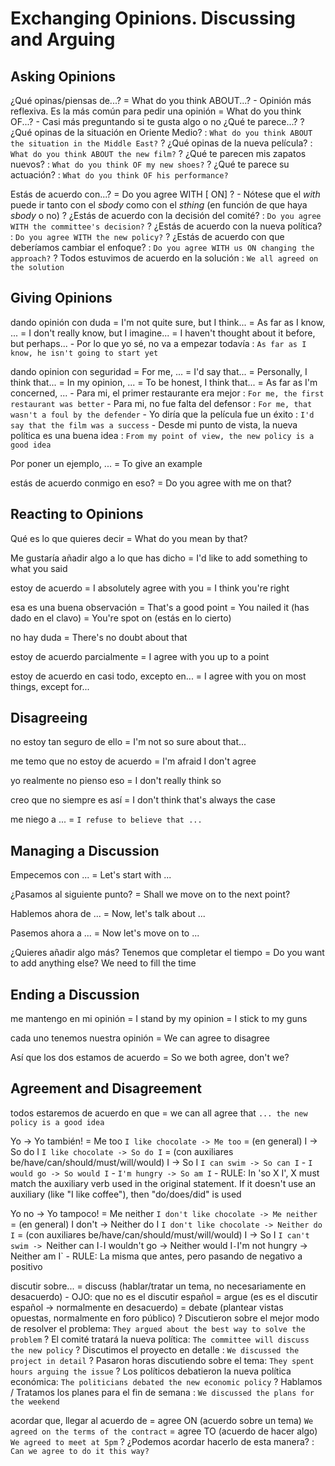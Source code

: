 # Exchanging Opinions. Discussing and Arguing

## Asking Opinions

¿Qué opinas/piensas de...?
    = What do you think ABOUT...?
        - Opinión más reflexiva. Es la más común para pedir una opinión
    = What do you think OF...?
        -  Casi más preguntando si te gusta algo o no ¿Qué te parece...?
    ? ¿Qué opinas de la situación en Oriente Medio? : `What do you think ABOUT the situation in the Middle East?`
    ? ¿Qué opinas de la nueva película? : `What do you think ABOUT the new film?`
    ? ¿Qué te parecen mis zapatos nuevos? : `What do you think OF my new shoes?`
    ? ¿Qué te parece su actuación? : `What do you think OF his performance?`

Estás de acuerdo con...?
    = Do you agree WITH [<sbody> ON] <sthing>?
        - Nótese que el _with_ puede ir tanto con el _sbody_ como con el _sthing_ (en función de que haya _sbody_ o no)
    ? ¿Estás de acuerdo con la decisión del comité? : `Do you agree WITH the committee's decision?`
    ? ¿Estás de acuerdo con la nueva política? : `Do you agree WITH the new policy?`
    ? ¿Estás de acuerdo con que deberíamos cambiar el enfoque? : `Do you agree WITH us ON changing the approach?`
    ? Todos estuvimos de acuerdo en la solución : `We all agreed on the solution`

## Giving Opinions

dando opinión con duda
    = I'm not quite sure, but I think...
    = As far as I know, ...
    = I don't really know, but I imagine...
    = I haven't thought about it before, but perhaps...
    - Por lo que yo sé, no va a empezar todavía : `As far as I know, he isn't going to start yet`


dando opinion con seguridad
    = For me, ...
    = I'd say that...
    = Personally, I think that...
    = In my opinion, ...
    = To be honest, I think that...
    = As far as I'm concerned, ...
    - Para mi, el primer restaurante era mejor : `For me, the first restaurant was better`
    - Para mi, no fue falta del defensor : `For me, that wasn't a foul by the defender`
    - Yo diría que la película fue un éxito : `I'd say that the film was a success`
    - Desde mi punto de vista, la nueva política es una buena idea : `From my point of view, the new policy is a good idea`

Por poner un ejemplo, ...
    = To give an example

estás de acuerdo conmigo en eso? = Do you agree with me on that?

## Reacting to Opinions

Qué es lo que quieres decir = What do you mean by that?

Me gustaría añadir algo a lo que has dicho
    = I'd like to add something to what you said

estoy de acuerdo
    = I absolutely agree with you
    = I think you're right

esa es una buena observación
    = That's a good point
    = You nailed it (has dado en el clavo)
    = You're spot on (estás en lo cierto)

no hay duda
    = There's no doubt about that

estoy de acuerdo parcialmente
    = I agree with you up to a point

estoy de acuerdo en casi todo, excepto en...
    = I agree with you on most things, except for...

## Disagreeing

no estoy tan seguro de ello
    = I'm not so sure about that...

me temo que no estoy de acuerdo
    = I'm afraid I don't agree

yo realmente no pienso eso
    = I don't really think so

creo que no siempre es así
    = I don't think that's always the case

me niego a ... = `I refuse to believe that ...`

## Managing a Discussion

Empecemos con ...
    = Let's start with ...

¿Pasamos al siguiente punto?
    = Shall we move on to the next point?

Hablemos ahora de ...
    = Now, let's talk about ...

Pasemos ahora a ...
    = Now let's move on to ...

¿Quieres añadir algo más? Tenemos que completar el tiempo
    = Do you want to add anything else? We need to fill the time


## Ending a Discussion

me mantengo en mi opinión
    = I stand by my opinion
    = I stick to my guns

cada uno tenemos nuestra opinión
    = We can agree to disagree

Así que los dos estamos de acuerdo
    = So we both agree, don't we?


## Agreement and Disagreement

todos estaremos de acuerdo en que
    = we can all agree that `... the new policy is a good idea`

Yo <expr> ->  Yo también!
    = Me too `I like chocolate -> Me too`
    = (en general)  I <expr> -> So do I `I like chocolate -> So do I`
    = (con auxiliares be/have/can/should/must/will/would) I <aux> -> So <aux> I `I can swim -> So can I` - `I would go -> So would I` - `I'm hungry -> So am I`
        - RULE: In 'so X I', X must match the auxiliary verb used in the original statement. If it doesn't use an auxiliary (like "I like coffee"), then "do/does/did" is used

Yo no <expr> ->  Yo tampoco!
    = Me neither `I don't like chocolate -> Me neither`
    = (en general)  I don't <expr> -> Neither do I `I don't like chocolate -> Neither do I`
    = (con auxiliares be/have/can/should/must/will/would) I <aux> -> So <aux> I `I can't swim -> `Neither can I` - `I wouldn't go -> Neither would I` - `I'm not hungry -> Neither am I`
        - RULE: La misma que antes, pero pasando de negativo a positivo

discutir sobre...
    = discuss (hablar/tratar un tema, no necesariamente en desacuerdo)
        - OJO: que no es el discutir español
    = argue (es es el discutir español -> normalmente en desacuerdo)
    = debate (plantear vistas opuestas, normalmente en foro público)
    ? Discutieron sobre el mejor modo de resolver el problema: `They argued about the best way to solve the problem`
    ? El comité tratará la nueva política: `The committee will discuss the new policy`
    ? Discutimos el proyecto en detalle : `We discussed the project in detail`
    ? Pasaron horas discutiendo sobre el tema: `They spent hours arguing the issue`
    ? Los políticos debatieron la nueva política económica: `The politicians debated the new economic policy`
    ? Hablamos / Tratamos los planes para el fin de semana : `We discussed the plans for the weekend`

acordar que, llegar al acuerdo de
    = agree ON <sthing> (acuerdo sobre un tema) `We agreed on the terms of the contract`
    = agree TO <sthing> (acuerdo de hacer algo) `We agreed to meet at 5pm`
    ? ¿Podemos acordar hacerlo de esta manera? : `Can we agree to do it this way?`
